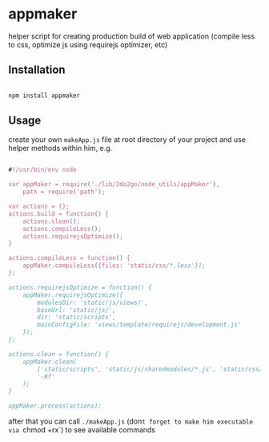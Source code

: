 # appmaker

helper script for creating production build of web application (compile less to
css, optimize js using requirejs optimizer, etc)

## Installation

```bash

npm install appmaker

```

## Usage

create your own `makeApp.js` file at root directory of your project and use
helper methods within him, e.g.

```js

#!/usr/bin/env node

var	appMaker = require('./lib/2do2go/node_utils/appMaker'),
	path = require('path');

var actions = {};
actions.build = function() {
	actions.clean();
	actions.compileLess();
	actions.requirejsOptimize();
}

actions.compileLess = function() {
	appMaker.compileLess({files: 'static/css/*.less'});
};

actions.requirejsOptimize = function() {
	appMaker.requirejsOptimize({
		modulesDir: 'static/js/views/',
		baseUrl: 'static/js/',
		dir: 'static/scripts',
		mainConfigFile: 'views/template/requirejs/development.js'
	});
};

actions.clean = function() {
	appMaker.clean(
		['static/scripts', 'static/js/sharedmodules/*.js', 'static/css/*.css'],
		'-Rf'
	);	
}

appMaker.process(actions);


```

after that you can call `./makeApp.js` (don`t forget to make him executable via
`chmod +rx`) to see available commands
